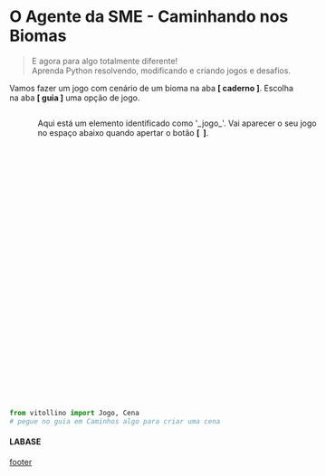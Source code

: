 <!---
Open Source program Pynoplia - Copyright © 2024  Carlo Oliveira** <carlo@nce.ufrj.br>,
PDX-License-Identifier:** `GNU General Public License v3.0 or later <http://is.gd/3Udt>`_.
-->
# O Agente da SME - Caminhando nos Biomas
> E agora para algo totalmente diferente! <br>
> Aprenda Python resolvendo, modificando e criando jogos e desafios. <br>

Vamos fazer um jogo com cenário de um bioma na aba **[   caderno   ]**. 
Escolha na aba **[   guia   ]** uma opção de jogo.


<img src onerror="__did_got__('../../_prog/snct_ca.py')"></img>
<div id="_jogo_" style="position:relative; left:50px; min-height: 500px">
Aqui está um elemento identificado como '_jogo_'. 
Vai aparecer o seu jogo no espaço abaixo quando apertar o botão <b>[&nbsp;<i class="fa-solid fa-play"></i>&nbsp;]</b>.

</div>
<img id="caderno_via" src onerror="__widget__(this.id)"></img>

```python
from vitollino import Jogo, Cena
# pegue no guia em Caminhos algo para criar uma cena
```

#### LABASE
[footer](footer.md ':include')